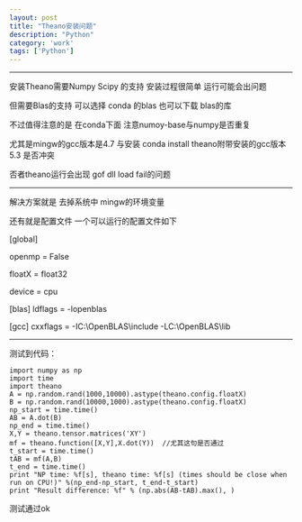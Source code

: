 ```yaml
---
layout: post
title: "Theano安装问题"
description: "Python"
category: 'work'
tags: ['Python']
---
```



----------

安装Theano需要Numpy Scipy 的支持  安装过程很简单  运行可能会出问题 

但需要Blas的支持  可以选择 conda 的blas  也可以下载 blas的库

不过值得注意的是 在conda下面 注意numoy-base与numpy是否重复

尤其是mingw的gcc版本是4.7  与安装 conda install theano附带安装的gcc版本5.3  是否冲突   

否者theano运行会出现 gof  dll load  fail的问题  


<!--more-->


----------

解决方案就是  去掉系统中  mingw的环境变量


还有就是配置文件  一个可以运行的配置文件如下  

[global]

openmp = False

floatX = float32 

device = cpu

[blas]
ldflags     =  -lopenblas


[gcc]
cxxflags    =  -IC:\\OpenBLAS\include -LC:\OpenBLAS\lib


----------


测试到代码：

    import numpy as np  
    import time  
    import theano  
    A = np.random.rand(1000,10000).astype(theano.config.floatX)  
    B = np.random.rand(10000,1000).astype(theano.config.floatX)  
    np_start = time.time()  
    AB = A.dot(B)  
    np_end = time.time()  
    X,Y = theano.tensor.matrices('XY')  
    mf = theano.function([X,Y],X.dot(Y))  //尤其这句是否通过
    t_start = time.time()  
    tAB = mf(A,B)  
    t_end = time.time()  
    print "NP time: %f[s], theano time: %f[s] (times should be close when run on CPU!)" %(np_end-np_start, t_end-t_start)  
    print "Result difference: %f" % (np.abs(AB-tAB).max(), )  


测试通过ok
